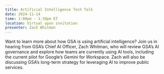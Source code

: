 ```yaml
---
title: Artificial Intelligence Tech Talk
date: 2024-11-14
time: 1:00pm - 1:30pm ET
location: Virtual upon invitation
presenter: Zach Whitman
---
```

<!--StartFragment-->

Want to learn more about how GSA is using artificial intelligence? Join us in hearing from GSA’s Chief AI Officer, Zach Whitman, who will review GSA’s AI governance and explore how teams are currently using AI tools, including the current pilot for Google’s Gemini for Workspace. Zach will also be discussing GSA’s long-term strategy for leveraging AI to improve public services.

<!--EndFragment-->